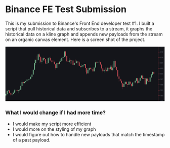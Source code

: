 # Binance FE Test Submission
This is my submission to Binance's Front End developer test #1. I built a script that pull historical data and subscribes to a stream, it graphs the historical data on a kline graph and appends new payloads from the stream on an organic canvas element. Here is a screen shot of the project.

![My Demo](my-kline.png)

### What I would change if I had more time?
- I would make my script more efficient
- I would more on the styling of my graph
- I would figure out how to handle new payloads that match the timestamp of a past payload.

